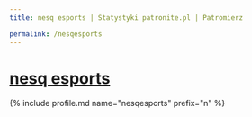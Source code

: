 ```yaml
---
title: nesq esports | Statystyki patronite.pl | Patromierz

permalink: /nesqesports
---
```


# [nesq esports](https://patronite.pl/nesqesports)

{% include profile.md name="nesqesports" prefix="n" %}
